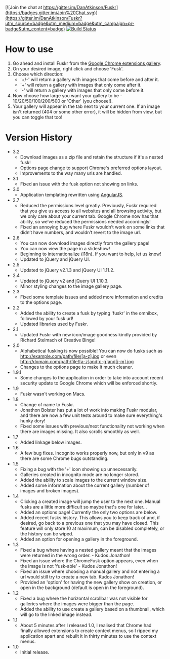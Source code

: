 [![Join the chat at https://gitter.im/DanAtkinson/Fuskr](https://badges.gitter.im/Join%20Chat.svg)](https://gitter.im/DanAtkinson/Fuskr?utm_source=badge&utm_medium=badge&utm_campaign=pr-badge&utm_content=badge)
[![Build Status](https://travis-ci.org/DanAtkinson/Fuskr.svg?branch=master)](https://travis-ci.org/DanAtkinson/Fuskr)

How to use
==========

1. Go ahead and install Fuskr from the [Google Chrome extensions gallery](https://chrome.google.com/webstore/detail/fuskr/glieaboaghdnlglpkekghloldikefofo).
1. On your desired image, right click and choose 'Fusk'.
1. Choose which direction:
   * '+/-' will return a gallery with images that come before and after it.
   * '+' will return a gallery with images that only come after it.
   * '-' will return a gallery with images that only come before it.
1. Now choose how large you want your gallery to be - 10/20/50/100/200/500 or 'Other' (you choose!).
1. Your gallery will appear in the tab next to your current one. If an image isn't returned (404 or some other error), it will be hidden from view, but you can toggle that too!


Version History
===============

* 3.2
  * Download images as a zip file and retain the structure if it's a nested fusk!
  * Options page change to support Chrome's preferred options layout.
  * Improvements to the way many urls are handled.
* 3.1
  * Fixed an issue with the fusk option not showing on links.
* 3.0
  * Application templating rewritten using [AngularJS](https://angularjs.org/).
* 2.7
  * Reduced the permissions level greatly. Previously, Fuskr required that you give us access to all websites and all browsing activity, but we only care about your current tab. Google Chrome now has that ability, so we’ve reduced the permissions needed accordingly!
  * Fixed an annoying bug where Fuskr wouldn’t work on some links that didn’t have numbers, and wouldn’t revert to the image url.
* 2.6
  * You can now download images directly from the gallery page!
  * You can now view the page in a slideshow!
  * Beginning to internationalize (l18n). If you want to help, let us know!
  * Updated to jQuery and jQuery UI.
* 2.5
  * Updated to jQuery v2.1.3 and jQuery UI 1.11.2.
* 2.4
  * Updated to jQuery v2 and jQuery UI 1.10.3.
  * Minor styling changes to the image gallery page.
* 2.3
  * Fixed some template issues and added more information and credits to the options page.
* 2.2
  * Added the ability to create a fusk by typing 'fuskr' in the omnibox, followed by your fusk url!
  * Updated libraries used by Fuskr.
* 2.1
  * Updated Fuskr with new icon/image goodness kindly provided by Richard Stelmach of Creative Binge!
* 2.0
  * Alphabetical fusking is now possible! You can now do fusks such as http://example.com/path/file/[a-z].jpg or even http://domain.com/path/file/[a-z]and[c-g]and[j-m].jpg
  * Changes to the options page to make it much cleaner.
* 1.9.1
  * Some changes to the application in order to take into account recent security update to Google Chrome which will be enforced shortly.
* 1.9
  * Fuskr wasn't working on Macs.
* 1.8
  * Change of name to Fuskr.
  * Jonathon Bolster has put a lot of work into making Fuskr modular, and there are now a few unit tests around to make sure everything's hunky dory!
  * Fixed some issues with previous/next functionality not working when there are images missing. It also scrolls smoothly as well.
* 1.7
  * Added linkage below images.
* 1.6
  * A few bug fixes. Incognito works properly now, but only in v9 as there are some Chrome bugs outstanding.
* 1.5
  * Fixing a bug with the '+' icon showing up unnecessarily.
  * Galleries created in incognito mode are no longer stored.
  * Added the ability to scale images to the current window size.
  * Added some information about the current gallery (number of images and broken images).
* 1.4
  * Clicking a created image will jump the user to the next one. Manual fusks are a little more difficult so maybe that's one for later...
  * Added an options page! Currently the only two options are below.
  * Added recent fusks history. This allows you to keep track of and, if desired, go back to a previous one that you may have closed. This feature will only store 10 at maximum, can be disabled completely, or the history can be wiped.
  * Added an option for opening a gallery in the foreground.
* 1.3
  * Fixed a bug where having a nested gallery meant that the images were returned in the wrong order. - Kudos Jonathon!
  * Fixed an issue where the ChromeFusk option appears, even when the image is not 'fusk-able' - Kudos Jonathon!
  * Fixed an issue where choosing a manual gallery and not entering a url would still try to create a new tab. Kudos Jonathon!
  * Provided an 'option' for having the new gallery show on creation, or open in the background (default is open in the foreground).
* 1.2
  * Fixed a bug where the horizontal scrollbar was not visible for galleries where the images were bigger than the page.
  * Added the ability to use create a gallery based on a thumbnail, which will go to the linked image instead.
* 1.1
  * About 5 minutes after I released 1.0, I realised that Chrome had finally allowed extensions to create context menus, so I ripped my application apart and rebuilt it in thirty minutes to use the context menus.
* 1.0
  * Initial release.
